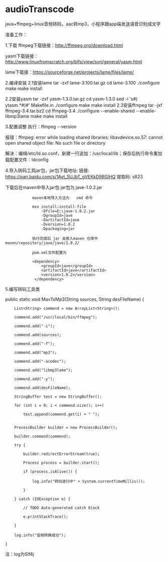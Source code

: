 # audioTranscode
java+ffmpeg+linux音频转码，aac转mp3，小程序跟app端发送语音识别成文字


准备工作：

1.下载
ffmpeg下载链接：http://ffmpeg.org/download.html

yasm下载链接：http://www.linuxfromscratch.org/blfs/view/svn/general/yasm.html

lame下载接：https://sourceforge.net/projects/lame/files/lame/

 

2.编译安装
2.1安装lame
tar -zxf lame-3.100.tar.gz
cd lame-3.100
./configure
make
make install

2.2安装yasm
tar -zxf yasm-1.3.0.tar.gz
cd yasm-1.3.0
sed -i 's#) ytasm.*#)#' Makefile.in
./configure
make
make install
2.3安装ffmpeg
tar -jxf ffmpeg-3.4.tar.bz2
cd ffmpeg-3.4
./configure --enable-shared --enable-libmp3lame
make
make install
 

3.配置调整
执行：ffmpeg --version

报错：ffmpeg: error while loading shared libraries: libavdevice.so.57: cannot open shared object file: No such file or directory

解决：编缉/etc/ld.so.conf，新建一行追加：/usr/local/lib；保存后执行命令重加载配置文件：ldconfig

4.导入转码工具jar包，jar包下载地址:
  链接: https://pan.baidu.com/s/1Ayt_5UJbT_gVEKkD9RGlHQ 提取码: s823 
  
  
下载后在maven中导入jar包   jar包为  jave-1.0.2.jar

                maven本地导入方法为   cmd 命令
                
                mvn install:install-file 
                    -Dfile=E:\jave-1.0.2.jar    
                    -DgroupId=jave 
                    -DartifactId=jave 
                    -Dversion=1.0.2 
                    -Dpackaging=jar 
                
                执行完成后 jar 会放入maven 仓库中  maven/repository/jave/jave/1.0.2/
                
                pom.xml文件配置为
                
                <dependency>
                    <groupId>jave</groupId>
                    <artifactId>jave</artifactId>
                    <version>1.0.2</version>
                 </dependency>
                 
                 
  5.编写转码工具类
  
  public static void MavToMp3(String sources, String desFileName) {
  
        List<String> commend = new ArrayList<String>();
        
        commend.add("/usr/local/bin/ffmpeg");
        
        commend.add("-i");
        
        commend.add(sources);
        
        commend.add("-f");
        
        commend.add("mp3");
        
        commend.add("-acodec");
        
        commend.add("libmp3lame");
        
        commend.add("-y");
        
        commend.add(desFileName);
        
        StringBuffer test = new StringBuffer();
        
        for (int i = 0; i < commend.size(); i++)
        
            test.append(commend.get(i) + " ");
            
      
        ProcessBuilder builder = new ProcessBuilder();
        
        builder.command(commend);
        
        try {
        
            builder.redirectErrorStream(true);
            
            Process process = builder.start();
            
            if (process.isAlive()) {
            
                log.info("转码进行中" + System.currentTimeMillis());
                
            }
            
        } catch (IOException e) {
        
            // TODO Auto-generated catch block
            
            e.printStackTrace();
            
        }
        
        log.info("音频转换成功");
        
    }
    
    
   注：log为Slf4j
               


